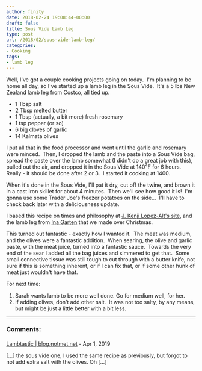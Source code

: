 ```yaml
---
author: finity
date: 2018-02-24 19:08:44+00:00
draft: false
title: Sous Vide Lamb Leg
type: post
url: /2018/02/sous-vide-lamb-leg/
categories:
- Cooking
tags:
- lamb leg
---
```


Well, I've got a couple cooking projects going on today.  I'm planning to be home all day, so I've started up a lamb leg in the Sous Vide.  It's a 5 lbs New Zealand lamb leg from Costco, all tied up.



* 1 Tbsp salt
* 2 Tbsp melted butter
* 1 Tbsp (actually, a bit more) fresh rosemary
* 1 tsp pepper (or so)
* 6 big cloves of garlic
* 14 Kalmata olives

I put all that in the food processor and went until the garlic and rosemary were minced.  Then, I dropped the lamb and the paste into a Sous Vide bag, spread the paste over the lamb somewhat (I didn't do a great job with this), pulled out the air, and dropped it in the Sous Vide at 140℉ for 6 hours.  Really - it should be done after 2 or 3.  I started it cooking at 1400.

When it's done in the Sous Vide, I'll pat it dry, cut off the twine, and brown it in a cast iron skillet for about 4 minutes.  Then we'll see how good it is!  I'm gonna use some Trader Joe's freezer potatoes on the side...  I'll have to check back later with a deliciousness update.

I based this recipe on times and philosophy at [J. Kenji Lopez-Alt's site](https://www.seriouseats.com/recipes/2016/10/sous-vide-leg-of-lamb-mint-cumin-black-mustard-recipe.html), and the lamb leg from [Ina Garten](http://www.foodnetwork.com/recipes/ina-garten/herb-roasted-lamb-recipe-1943577) that we made over Christmas.

This turned out fantastic - exactly how I wanted it.  The meat was medium, and the olives were a fantastic addition.  When searing, the olive and garlic paste, with the meat juice, turned into a fantastic sauce.  Towards the very end of the sear I added all the bag juices and simmered to get that.  Some small connective tissue was still tough to cut through with a butter knife, not sure if this is something inherent, or if I can fix that, or if some other hunk of meat just wouldn't have that.

For next time:



1. Sarah wants lamb to be more well done. Go for medium well, for her.
2. If adding olives, don't add other salt.  It was not too salty, by any means, but might be just a little better with a bit less.

---
### Comments:
####
[Lambtastic | blog.notmet.net](https://blog.notmet.net/2019/04/lambtastic/ "") - Apr 1, 2019

\[…\] the sous vide one, I used the same recipe as previously, but forgot to not add extra salt with the olives. Oh \[…\]
